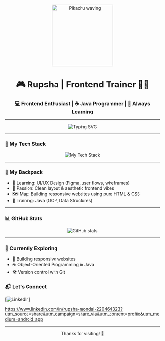 <!-- Pokémon Vibe GitHub Profile README -->

<p align="center">
  <img src="https://media.giphy.com/media/SWoSkN6DxTszqIKEqv/giphy.gif" width="200" alt="Pikachu waving">
</p>

<h1 align="center">🎮 Rupsha | Frontend Trainer 🧑‍💻</h1>
<h3 align="center">💻 Frontend Enthusiast | ☕ Java Programmer | 🌱 Always Learning</h3>

---

<p align="center">
  <img src="https://readme-typing-svg.demolab.com?font=Fira+Code&duration=3000&pause=1000&center=true&vCenter=true&width=435&lines=Gotta+code+'em+all!;Frontend+Dev+in+training...;UI/UX+design+on+the+way!;Evolving+skills+daily!;Pokémon+fan+%2B+tech+lover" alt="Typing SVG" />
</p>

---

### 🧰 My Tech Stack
<p align="center">
  <img src="https://skillicons.dev/icons?i=html,css,java,vscode,figma,github" alt="My Tech Stack" />
</p>

---

### 🎒 My Backpack
- 🧭 Learning: UI/UX Design (Figma, user flows, wireframes)
- 🎨 Passion: Clean layout & aesthetic frontend vibes
- 🗺️ Map: Building responsive websites using pure HTML & CSS
- 🧪 Training: Java (OOP, Data Structures)

---

### 📊 GitHub Stats
<p align="center">
  <img src="https://github-readme-stats.vercel.app/api?username=YOUR_USERNAME&show_icons=true&theme=gruvbox" alt="GitHub stats" />
</p>

---

### 📌 Currently Exploring
- 🔧 Building responsive websites
- ☕ Object-Oriented Programming in Java
- 🛠️ Version control with Git
### 📬 Let's Connect
[![LinkedIn](https://img.shields.io/badge/-LinkedIn-0A66C2?style=flat&logo=linkedin&logoColor=white)]

https://www.linkedin.com/in/rupsha-mondal-220464323?utm_source=share&utm_campaign=share_via&utm_content=profile&utm_medium=android_app


---

<p align="center">Thanks for visiting! 🌟</p>

